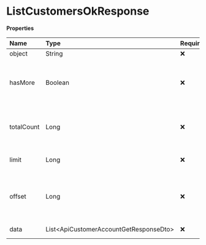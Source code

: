 # ListCustomersOkResponse

**Properties**

| Name       | Type                                     | Required | Description                                                 |
| :--------- | :--------------------------------------- | :------- | :---------------------------------------------------------- |
| object     | String                                   | ❌       | Object type                                                 |
| hasMore    | Boolean                                  | ❌       | Indicates whether there is another page to be searched      |
| totalCount | Long                                     | ❌       | Total number of items for the filters entered               |
| limit      | Long                                     | ❌       | Number of objects per page                                  |
| offset     | Long                                     | ❌       | Position of the object from which the page should be loaded |
| data       | List\<ApiCustomerAccountGetResponseDto\> | ❌       | List of objects                                             |

<!-- This file was generated by liblab | https://liblab.com/ -->
